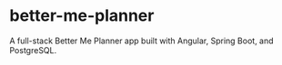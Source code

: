 # better-me-planner
A full-stack Better Me Planner app built with Angular, Spring Boot, and PostgreSQL.
